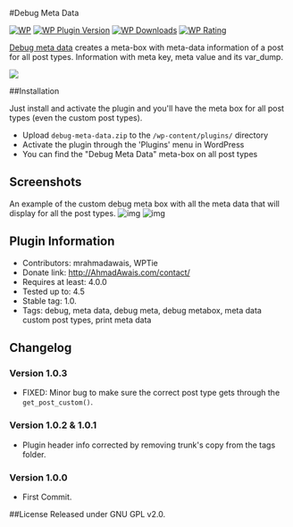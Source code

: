 #Debug Meta Data

[![WP](https://img.shields.io/badge/WordPress-%E2%86%92-lightgrey.svg?style=flat-square)](https://wordpress.org/plugins/debug-meta-data/)
[![WP Plugin Version](https://img.shields.io/wordpress/plugin/v/debug-meta-data.svg?style=flat-square&label=version)](https://wordpress.org/plugins/debug-meta-data/)
[![WP Downloads](https://img.shields.io/wordpress/plugin/dt/debug-meta-data.svg?style=flat-square)](https://wordpress.org/plugins/debug-meta-data/)
[![WP Rating](https://img.shields.io/wordpress/plugin/r/fb-save-button-for-wp.svg?style=flat-square)](https://wordpress.org/support/view/plugin-reviews/debug-meta-data?filter=5)

[Debug meta data](https://wordpress.org/plugins/debug-meta-data/) creates a meta-box with meta-data information of a post for all post types. Information with meta key, meta value and its var_dump.

![](https://i.imgur.com/5UUHiyk.jpg)

##Installation

Just install and activate the plugin and you'll have the meta box for all post types (even the custom post types).

- Upload `debug-meta-data.zip` to the `/wp-content/plugins/` directory
- Activate the plugin through the 'Plugins' menu in WordPress
- You can find the "Debug Meta Data" meta-box on all post types

## Screenshots
An example of the custom debug meta box with all the meta data that will display for all the post types.
![img](https://i.imgur.com/qwtHy7V.png)
![img](https://i.imgur.com/vnZsCMC.png)


## Plugin Information
- Contributors: mrahmadawais, WPTie 
- Donate link: http://AhmadAwais.com/contact/ 
- Requires at least: 4.0.0 
- Tested up to: 4.5 
- Stable tag: 1.0.
- Tags: debug, meta data, debug meta, debug metabox, meta data custom post types, print meta data 

## Changelog

### Version 1.0.3
- FIXED: Minor bug to make sure the correct post type gets through the `get_post_custom()`.

### Version 1.0.2 & 1.0.1
- Plugin header info corrected by removing trunk's copy from the tags folder.

### Version 1.0.0
- First Commit.

##License
Released under GNU GPL v2.0.

